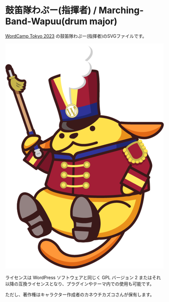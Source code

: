# 鼓笛隊わぷー(指揮者) / Marching-Band-Wapuu(drum major)

[WordCamp Tokyo 2023](https://tokyo.wordcamp.org/2023/)  の鼓笛隊わぷー(指揮者)のSVGファイルです。

![WordCamp Tokyo 2023 Wapuu](drum_major.png)

ライセンスは WordPress ソフトウェアと同じく GPL バージョン 2 またはそれ以降の互換ライセンスとなり、プラグインやテーマ内での使用も可能です。

ただし、著作権はキャラクター作成者のカネウチカズコさんが保有します。

